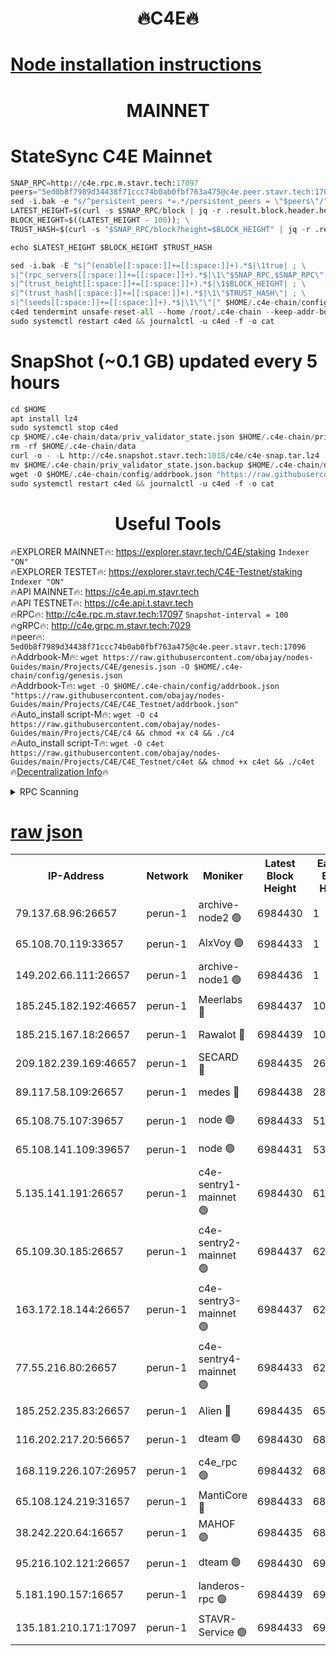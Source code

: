 <h1 align="center"> 🔥C4E🔥</h1>

[Node installation instructions](https://github.com/obajay/nodes-Guides/tree/main/Projects/C4E)
=

<h1 align="center"> MAINNET</h1>

# StateSync C4E Mainnet
```python
SNAP_RPC=http://c4e.rpc.m.stavr.tech:17097
peers="5ed0b8f7989d34438f71ccc74b0ab0fbf763a475@c4e.peer.stavr.tech:17096"
sed -i.bak -e "s/^persistent_peers *=.*/persistent_peers = \"$peers\"/" $HOME/.c4e-chain/config/config.toml
LATEST_HEIGHT=$(curl -s $SNAP_RPC/block | jq -r .result.block.header.height); \
BLOCK_HEIGHT=$((LATEST_HEIGHT - 100)); \
TRUST_HASH=$(curl -s "$SNAP_RPC/block?height=$BLOCK_HEIGHT" | jq -r .result.block_id.hash)

echo $LATEST_HEIGHT $BLOCK_HEIGHT $TRUST_HASH

sed -i.bak -E "s|^(enable[[:space:]]+=[[:space:]]+).*$|\1true| ; \
s|^(rpc_servers[[:space:]]+=[[:space:]]+).*$|\1\"$SNAP_RPC,$SNAP_RPC\"| ; \
s|^(trust_height[[:space:]]+=[[:space:]]+).*$|\1$BLOCK_HEIGHT| ; \
s|^(trust_hash[[:space:]]+=[[:space:]]+).*$|\1\"$TRUST_HASH\"| ; \
s|^(seeds[[:space:]]+=[[:space:]]+).*$|\1\"\"|" $HOME/.c4e-chain/config/config.toml
c4ed tendermint unsafe-reset-all --home /root/.c4e-chain --keep-addr-book
sudo systemctl restart c4ed && journalctl -u c4ed -f -o cat
```
# SnapShot (~0.1 GB) updated every 5 hours
```python
cd $HOME
apt install lz4
sudo systemctl stop c4ed
cp $HOME/.c4e-chain/data/priv_validator_state.json $HOME/.c4e-chain/priv_validator_state.json.backup
rm -rf $HOME/.c4e-chain/data
curl -o - -L http://c4e.snapshot.stavr.tech:1018/c4e/c4e-snap.tar.lz4 | lz4 -c -d - | tar -x -C $HOME/.c4e-chain --strip-components 2
mv $HOME/.c4e-chain/priv_validator_state.json.backup $HOME/.c4e-chain/data/priv_validator_state.json
wget -O $HOME/.c4e-chain/config/addrbook.json "https://raw.githubusercontent.com/obajay/nodes-Guides/main/Projects/C4E/addrbook.json"
sudo systemctl restart c4ed && journalctl -u c4ed -f -o cat
```
 <h1 align="center"> Useful Tools</h1>

🔥EXPLORER MAINNET🔥:  https://explorer.stavr.tech/C4E/staking            `Indexer "ON"` \
🔥EXPLORER TESTET🔥:   https://explorer.stavr.tech/C4E-Testnet/staking     `Indexer "ON"` \
🔥API MAINNET🔥:       https://c4e.api.m.stavr.tech \
🔥API TESTNET🔥:       https://c4e.api.t.stavr.tech \
🔥RPC🔥:               http://c4e.rpc.m.stavr.tech:17097                  `Snapshot-interval = 100` \
🔥gRPC🔥:              http://c4e.grpc.m.stavr.tech:7029 \
🔥peer🔥:              `5ed0b8f7989d34438f71ccc74b0ab0fbf763a475@c4e.peer.stavr.tech:17096` \
🔥Addrbook-M🔥:    ```wget https://raw.githubusercontent.com/obajay/nodes-Guides/main/Projects/C4E/genesis.json -O $HOME/.c4e-chain/config/genesis.json``` \
🔥Addrbook-T🔥:    ```wget -O $HOME/.c4e-chain/config/addrbook.json "https://raw.githubusercontent.com/obajay/nodes-Guides/main/Projects/C4E/C4E_Testnet/addrbook.json"``` \
🔥Auto_install script-M🔥: ```wget -O c4 https://raw.githubusercontent.com/obajay/nodes-Guides/main/Projects/C4E/c4 && chmod +x c4 && ./c4``` \
🔥Auto_install script-T🔥: ```wget -O c4et https://raw.githubusercontent.com/obajay/nodes-Guides/main/Projects/C4E/C4E_Testnet/c4et && chmod +x c4et && ./c4et``` \
🔥[Decentralization Info](https://github.com/obajay/StateSync-snapshots/tree/main/Projects/C4E/Decentralization)🔥




<details>
<summary>RPC Scanning</summary>

<h2 align="center"> We scan nodes in real time every 4 hours. And we provide the final result of RPC endpoints.
We cannot influence the operation of these nodes in any way. </h2>


```python
If Voting Power is higher than 0 --> then the Node is a validator of the network and may be subject to attack and be a potential threat to the chain.
```
```python
We marked such validators with a red symbol
```

</details>

[raw json](https://rpc-check.c4e.stavr.tech/c4e/rpc-c4e-result.json)
=



<table><tr><th>IP-Address</th><th>Network</th><th>Moniker</th><th>Latest Block Height</th><th>Earliest Block Height</th><th>Catching Up</th><th>Tx Index</th><th>Voting Power</th><th>Scan Time</th></tr><tr><td>79.137.68.96:26657</td><td>perun-1</td><td>archive-node2 🟢</td><td>6984430</td><td>1</td><td>False</td><td>on</td><td>0</td><td>2024-02-01T10:10:20.229733578UTC</td></tr><tr><td>65.108.70.119:33657</td><td>perun-1</td><td>AlxVoy 🟢</td><td>6984433</td><td>1</td><td>False</td><td>on</td><td>0</td><td>2024-02-01T10:10:34.481000275UTC</td></tr><tr><td>149.202.66.111:26657</td><td>perun-1</td><td>archive-node1 🟢</td><td>6984436</td><td>1</td><td>False</td><td>on</td><td>0</td><td>2024-02-01T10:10:50.774788018UTC</td></tr><tr><td>185.245.182.192:46657</td><td>perun-1</td><td>Meerlabs 🔴</td><td>6984437</td><td>1051501</td><td>False</td><td>on</td><td>527310</td><td>2024-02-01T10:10:58.384088052UTC</td></tr><tr><td>185.215.167.18:26657</td><td>perun-1</td><td>Rawalot 🔴</td><td>6984439</td><td>1090501</td><td>False</td><td>on</td><td>701423</td><td>2024-02-01T10:11:10.658200487UTC</td></tr><tr><td>209.182.239.169:46657</td><td>perun-1</td><td>SECARD 🔴</td><td>6984435</td><td>2616101</td><td>False</td><td>off</td><td>1136703</td><td>2024-02-01T10:10:45.933709256UTC</td></tr><tr><td>89.117.58.109:26657</td><td>perun-1</td><td>medes 🔴</td><td>6984438</td><td>2826001</td><td>False</td><td>off</td><td>1484927</td><td>2024-02-01T10:11:05.777787221UTC</td></tr><tr><td>65.108.75.107:39657</td><td>perun-1</td><td>node 🟢</td><td>6984433</td><td>5198801</td><td>False</td><td>on</td><td>0</td><td>2024-02-01T10:10:36.966440607UTC</td></tr><tr><td>65.108.141.109:39657</td><td>perun-1</td><td>node 🟢</td><td>6984431</td><td>5303301</td><td>False</td><td>on</td><td>0</td><td>2024-02-01T10:10:22.690346618UTC</td></tr><tr><td>5.135.141.191:26657</td><td>perun-1</td><td>c4e-sentry1-mainnet 🟢</td><td>6984430</td><td>6198001</td><td>False</td><td>on</td><td>0</td><td>2024-02-01T10:10:19.200435009UTC</td></tr><tr><td>65.109.30.185:26657</td><td>perun-1</td><td>c4e-sentry2-mainnet 🟢</td><td>6984437</td><td>6238301</td><td>False</td><td>on</td><td>0</td><td>2024-02-01T10:10:57.948043152UTC</td></tr><tr><td>163.172.18.144:26657</td><td>perun-1</td><td>c4e-sentry3-mainnet 🟢</td><td>6984437</td><td>6239001</td><td>False</td><td>on</td><td>0</td><td>2024-02-01T10:10:59.192732112UTC</td></tr><tr><td>77.55.216.80:26657</td><td>perun-1</td><td>c4e-sentry4-mainnet 🟢</td><td>6984433</td><td>6241001</td><td>False</td><td>on</td><td>0</td><td>2024-02-01T10:10:34.107919864UTC</td></tr><tr><td>185.252.235.83:26657</td><td>perun-1</td><td>Alien 🔴</td><td>6984435</td><td>6502501</td><td>False</td><td>on</td><td>1136703</td><td>2024-02-01T10:10:51.269648911UTC</td></tr><tr><td>116.202.217.20:56657</td><td>perun-1</td><td>dteam 🟢</td><td>6984430</td><td>6800901</td><td>False</td><td>on</td><td>0</td><td>2024-02-01T10:10:19.454201882UTC</td></tr><tr><td>168.119.226.107:26957</td><td>perun-1</td><td>c4e_rpc 🟢</td><td>6984432</td><td>6884432</td><td>False</td><td>on</td><td>0</td><td>2024-02-01T10:10:27.056591170UTC</td></tr><tr><td>65.108.124.219:31657</td><td>perun-1</td><td>MantiCore 🔴</td><td>6984433</td><td>6884433</td><td>False</td><td>off</td><td>193341</td><td>2024-02-01T10:10:33.639171191UTC</td></tr><tr><td>38.242.220.64:16657</td><td>perun-1</td><td>MAHOF 🟢</td><td>6984435</td><td>6885501</td><td>False</td><td>on</td><td>0</td><td>2024-02-01T10:10:48.353368071UTC</td></tr><tr><td>95.216.102.121:26657</td><td>perun-1</td><td>dteam 🟢</td><td>6984430</td><td>6972601</td><td>False</td><td>on</td><td>0</td><td>2024-02-01T10:10:19.801204018UTC</td></tr><tr><td>5.181.190.157:16657</td><td>perun-1</td><td>landeros-rpc 🟢</td><td>6984439</td><td>6980001</td><td>False</td><td>on</td><td>0</td><td>2024-02-01T10:11:10.297630066UTC</td></tr><tr><td>135.181.210.171:17097</td><td>perun-1</td><td>STAVR-Service 🟢</td><td>6984433</td><td>6983001</td><td>False</td><td>on</td><td>0</td><td>2024-02-01T10:10:37.401259698UTC</td></tr></table>
